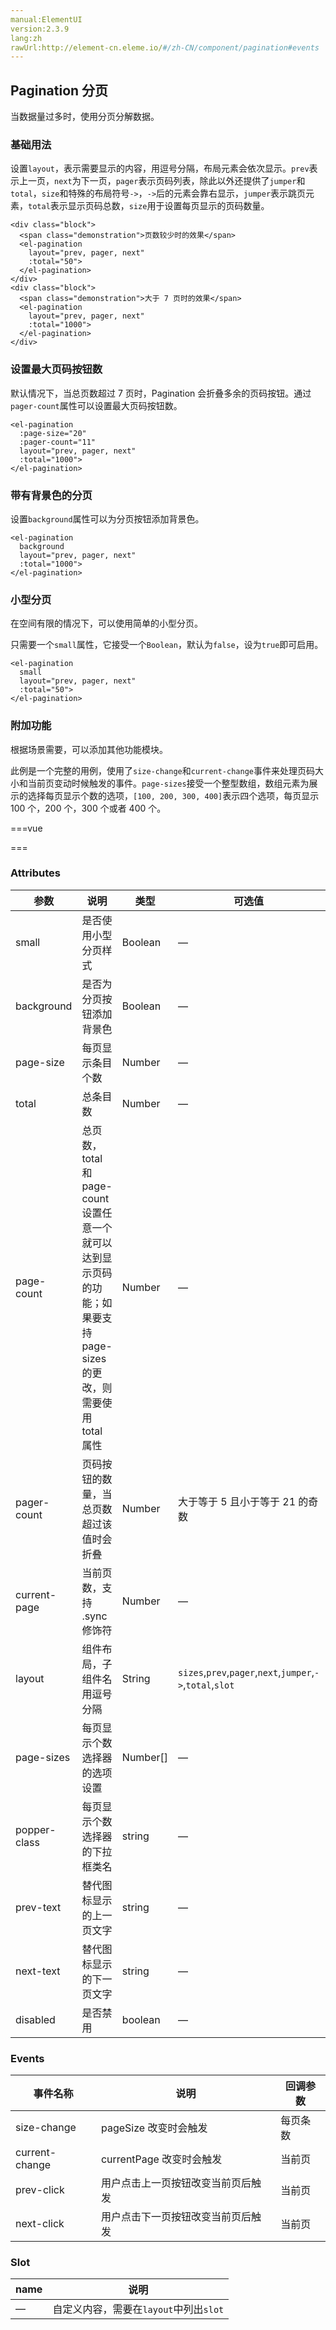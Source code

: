 ```yaml
---
manual:ElementUI
version:2.3.9
lang:zh
rawUrl:http://element-cn.eleme.io/#/zh-CN/component/pagination#events
---
```



## Pagination 分页<a name="pagination-fen-ye"></a>


当数据量过多时，使用分页分解数据。


### 基础用法<a name="ji-chu-yong-fa"></a>


设置`layout`，表示需要显示的内容，用逗号分隔，布局元素会依次显示。`prev`表示上一页，`next`为下一页，`pager`表示页码列表，除此以外还提供了`jumper`和`total`，`size`和特殊的布局符号`->`，`->`后的元素会靠右显示，`jumper`表示跳页元素，`total`表示显示页码总数，`size`用于设置每页显示的页码数量。



```
<div class="block">
  <span class="demonstration">页数较少时的效果</span>
  <el-pagination
    layout="prev, pager, next"
    :total="50">
  </el-pagination>
</div>
<div class="block">
  <span class="demonstration">大于 7 页时的效果</span>
  <el-pagination
    layout="prev, pager, next"
    :total="1000">
  </el-pagination>
</div>

```




### 设置最大页码按钮数<a name="she-zhi-zui-da-ye-ma-an-niu-shu"></a>


默认情况下，当总页数超过 7 页时，Pagination 会折叠多余的页码按钮。通过`pager-count`属性可以设置最大页码按钮数。



```
<el-pagination
  :page-size="20"
  :pager-count="11"
  layout="prev, pager, next"
  :total="1000">
</el-pagination>

```




### 带有背景色的分页<a name="dai-you-bei-jing-se-de-fen-ye"></a>


设置`background`属性可以为分页按钮添加背景色。



```
<el-pagination
  background
  layout="prev, pager, next"
  :total="1000">
</el-pagination>

```




### 小型分页<a name="xiao-xing-fen-ye"></a>


在空间有限的情况下，可以使用简单的小型分页。



只需要一个`small`属性，它接受一个`Boolean`，默认为`false`，设为`true`即可启用。



```
<el-pagination
  small
  layout="prev, pager, next"
  :total="50">
</el-pagination>

```




### 附加功能<a name="fu-jia-gong-neng"></a>


根据场景需要，可以添加其他功能模块。



此例是一个完整的用例，使用了`size-change`和`current-change`事件来处理页码大小和当前页变动时候触发的事件。`page-sizes`接受一个整型数组，数组元素为展示的选择每页显示个数的选项，`[100, 200, 300, 400]`表示四个选项，每页显示 100 个，200 个，300 个或者 400 个。


===vue
<template>
  <div class="block">
    <span class="demonstration">显示总数</span>
    <el-pagination
      @size-change="handleSizeChange"
      @current-change="handleCurrentChange"
      :current-page.sync="currentPage1"
      :page-size="100"
      layout="total, prev, pager, next"
      :total="1000">
    </el-pagination>
  </div>
  <div class="block">
    <span class="demonstration">调整每页显示条数</span>
    <el-pagination
      @size-change="handleSizeChange"
      @current-change="handleCurrentChange"
      :current-page.sync="currentPage2"
      :page-sizes="[100, 200, 300, 400]"
      :page-size="100"
      layout="sizes, prev, pager, next"
      :total="1000">
    </el-pagination>
  </div>
  <div class="block">
    <span class="demonstration">直接前往</span>
    <el-pagination
      @size-change="handleSizeChange"
      @current-change="handleCurrentChange"
      :current-page.sync="currentPage3"
      :page-size="100"
      layout="prev, pager, next, jumper"
      :total="1000">
    </el-pagination>
  </div>
  <div class="block">
    <span class="demonstration">完整功能</span>
    <el-pagination
      @size-change="handleSizeChange"
      @current-change="handleCurrentChange"
      :current-page="currentPage4"
      :page-sizes="[100, 200, 300, 400]"
      :page-size="100"
      layout="total, sizes, prev, pager, next, jumper"
      :total="400">
    </el-pagination>
  </div>
</template>

<script>
module.exports =  {
    methods: {
      handleSizeChange(val) {
        console.log(`每页 ${val} 条`);
      },
      handleCurrentChange(val) {
        console.log(`当前页: ${val}`);
      }
    },
    data() {
      return {
        currentPage1: 5,
        currentPage2: 5,
        currentPage3: 5,
        currentPage4: 4
      };
    }
  }
</script>


===




### Attributes<a name="attributes"></a>
参数 | 说明 | 类型 | 可选值 | 默认值 
 ---  |  ---  |  ---  |  ---  |  ---  | 
small | 是否使用小型分页样式 | Boolean | — | false 
background | 是否为分页按钮添加背景色 | Boolean | — | false 
page-size | 每页显示条目个数 | Number | — | 10 
total | 总条目数 | Number | — | — 
page-count | 总页数，total 和 page-count 设置任意一个就可以达到显示页码的功能；如果要支持 page-sizes 的更改，则需要使用 total 属性 | Number | — | — 
pager-count | 页码按钮的数量，当总页数超过该值时会折叠 | Number | 大于等于 5 且小于等于 21 的奇数 | 7 
current-page | 当前页数，支持 .sync 修饰符 | Number | — | 1 
layout | 组件布局，子组件名用逗号分隔 | String | `sizes`,`prev`,`pager`,`next`,`jumper`,`->`,`total`,`slot` | &#39;prev, pager, next, jumper, -&gt;, total&#39; 
page-sizes | 每页显示个数选择器的选项设置 | Number[] | — | [10, 20, 30, 40, 50, 100] 
popper-class | 每页显示个数选择器的下拉框类名 | string | — | — 
prev-text | 替代图标显示的上一页文字 | string | — | — 
next-text | 替代图标显示的下一页文字 | string | — | — 
disabled | 是否禁用 | boolean | — | false 


### Events<a name="events"></a>
事件名称 | 说明 | 回调参数 
 ---  |  ---  |  ---  | 
size-change | pageSize 改变时会触发 | 每页条数 
current-change | currentPage 改变时会触发 | 当前页 
prev-click | 用户点击上一页按钮改变当前页后触发 | 当前页 
next-click | 用户点击下一页按钮改变当前页后触发 | 当前页 


### Slot<a name="slot"></a>
name | 说明 
 ---  |  ---  | 
— | 自定义内容，需要在`layout`中列出`slot` 

